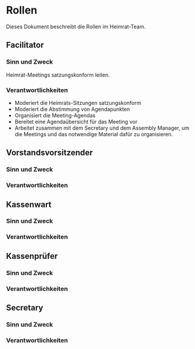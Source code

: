 # Rollen

Dieses Dokument beschreibt die Rollen im Heimrat-Team.

## Facilitator

### Sinn und Zweck

Heimrat-Meetings satzungskonform leiten.

### Verantwortlichkeiten
- Moderiert die Heimrats-Sitzungen satzungskonform
- Moderiert die Abstimmung von Agendapunkten
- Organisiert die Meeting-Agendas
- Bereitet eine Agendaübersicht für das Meeting vor
- Arbeitet zusammen mit dem Secretary und dem Assembly Manager, um die Meetings und das notwendige Material dafür zu organisieren.


## Vorstandsvorsitzender
### Sinn und Zweck
### Verantwortlichkeiten
## Kassenwart
### Sinn und Zweck
### Verantwortlichkeiten
## Kassenprüfer
### Sinn und Zweck
### Verantwortlichkeiten
## Secretary
### Sinn und Zweck
### Verantwortlichkeiten
